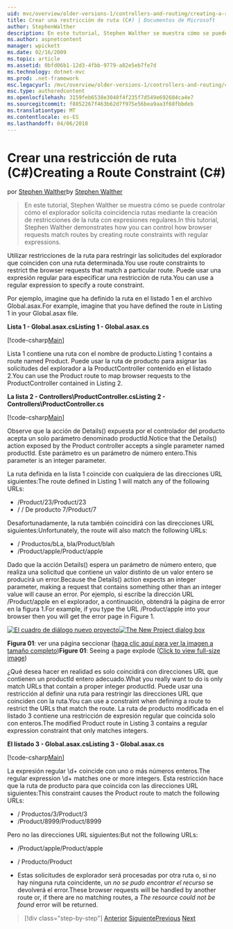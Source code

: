 ```yaml
---
uid: mvc/overview/older-versions-1/controllers-and-routing/creating-a-route-constraint-cs
title: Crear una restricción de ruta (C#) | Documentos de Microsoft
author: StephenWalther
description: En este tutorial, Stephen Walther se muestra cómo se puede controlar cómo el explorador solicita coincidencia rutas mediante la creación de restricciones de la ruta con expresiones regulares.
ms.author: aspnetcontent
manager: wpickett
ms.date: 02/16/2009
ms.topic: article
ms.assetid: 0bfd06b1-12d3-4fbb-9779-a82e5eb7fe7d
ms.technology: dotnet-mvc
ms.prod: .net-framework
msc.legacyurl: /mvc/overview/older-versions-1/controllers-and-routing/creating-a-route-constraint-cs
msc.type: authoredcontent
ms.openlocfilehash: 3159feb6538e3048f4f235f7d549e692604ca4e7
ms.sourcegitcommit: f8852267f463b62d7f975e56bea9aa3f68fbbdeb
ms.translationtype: MT
ms.contentlocale: es-ES
ms.lasthandoff: 04/06/2018
---
```

<a name="creating-a-route-constraint-c"></a><span data-ttu-id="22ac2-103">Crear una restricción de ruta (C#)</span><span class="sxs-lookup"><span data-stu-id="22ac2-103">Creating a Route Constraint (C#)</span></span>
====================
<span data-ttu-id="22ac2-104">por [Stephen Walther](https://github.com/StephenWalther)</span><span class="sxs-lookup"><span data-stu-id="22ac2-104">by [Stephen Walther](https://github.com/StephenWalther)</span></span>

> <span data-ttu-id="22ac2-105">En este tutorial, Stephen Walther se muestra cómo se puede controlar cómo el explorador solicita coincidencia rutas mediante la creación de restricciones de la ruta con expresiones regulares.</span><span class="sxs-lookup"><span data-stu-id="22ac2-105">In this tutorial, Stephen Walther demonstrates how you can control how browser requests match routes by creating route constraints with regular expressions.</span></span>


<span data-ttu-id="22ac2-106">Utilizar restricciones de la ruta para restringir las solicitudes del explorador que coinciden con una ruta determinada.</span><span class="sxs-lookup"><span data-stu-id="22ac2-106">You use route constraints to restrict the browser requests that match a particular route.</span></span> <span data-ttu-id="22ac2-107">Puede usar una expresión regular para especificar una restricción de ruta.</span><span class="sxs-lookup"><span data-stu-id="22ac2-107">You can use a regular expression to specify a route constraint.</span></span>

<span data-ttu-id="22ac2-108">Por ejemplo, imagine que ha definido la ruta en el listado 1 en el archivo Global.asax.</span><span class="sxs-lookup"><span data-stu-id="22ac2-108">For example, imagine that you have defined the route in Listing 1 in your Global.asax file.</span></span>

<span data-ttu-id="22ac2-109">**Lista 1 - Global.asax.cs**</span><span class="sxs-lookup"><span data-stu-id="22ac2-109">**Listing 1 - Global.asax.cs**</span></span>

[!code-csharp[Main](creating-a-route-constraint-cs/samples/sample1.cs)]

<span data-ttu-id="22ac2-110">Lista 1 contiene una ruta con el nombre de producto.</span><span class="sxs-lookup"><span data-stu-id="22ac2-110">Listing 1 contains a route named Product.</span></span> <span data-ttu-id="22ac2-111">Puede usar la ruta de producto para asignar las solicitudes del explorador a la ProductController contenido en el listado 2.</span><span class="sxs-lookup"><span data-stu-id="22ac2-111">You can use the Product route to map browser requests to the ProductController contained in Listing 2.</span></span>

<span data-ttu-id="22ac2-112">**La lista 2 - Controllers\ProductController.cs**</span><span class="sxs-lookup"><span data-stu-id="22ac2-112">**Listing 2 - Controllers\ProductController.cs**</span></span>

[!code-csharp[Main](creating-a-route-constraint-cs/samples/sample2.cs)]

<span data-ttu-id="22ac2-113">Observe que la acción de Details() expuesta por el controlador del producto acepta un solo parámetro denominado productId.</span><span class="sxs-lookup"><span data-stu-id="22ac2-113">Notice that the Details() action exposed by the Product controller accepts a single parameter named productId.</span></span> <span data-ttu-id="22ac2-114">Este parámetro es un parámetro de número entero.</span><span class="sxs-lookup"><span data-stu-id="22ac2-114">This parameter is an integer parameter.</span></span>

<span data-ttu-id="22ac2-115">La ruta definida en la lista 1 coincide con cualquiera de las direcciones URL siguientes:</span><span class="sxs-lookup"><span data-stu-id="22ac2-115">The route defined in Listing 1 will match any of the following URLs:</span></span>

- <span data-ttu-id="22ac2-116">/Product/23</span><span class="sxs-lookup"><span data-stu-id="22ac2-116">/Product/23</span></span>
- <span data-ttu-id="22ac2-117">/ / De producto 7</span><span class="sxs-lookup"><span data-stu-id="22ac2-117">/Product/7</span></span>

<span data-ttu-id="22ac2-118">Desafortunadamente, la ruta también coincidirá con las direcciones URL siguientes:</span><span class="sxs-lookup"><span data-stu-id="22ac2-118">Unfortunately, the route will also match the following URLs:</span></span>

- <span data-ttu-id="22ac2-119">/ Productos/bLa, bla</span><span class="sxs-lookup"><span data-stu-id="22ac2-119">/Product/blah</span></span>
- <span data-ttu-id="22ac2-120">/Product/apple</span><span class="sxs-lookup"><span data-stu-id="22ac2-120">/Product/apple</span></span>

<span data-ttu-id="22ac2-121">Dado que la acción Details() espera un parámetro de número entero, que realiza una solicitud que contiene un valor distinto de un valor entero se producirá un error.</span><span class="sxs-lookup"><span data-stu-id="22ac2-121">Because the Details() action expects an integer parameter, making a request that contains something other than an integer value will cause an error.</span></span> <span data-ttu-id="22ac2-122">Por ejemplo, si escribe la dirección URL /Product/apple en el explorador, a continuación, obtendrá la página de error en la figura 1.</span><span class="sxs-lookup"><span data-stu-id="22ac2-122">For example, if you type the URL /Product/apple into your browser then you will get the error page in Figure 1.</span></span>


<span data-ttu-id="22ac2-123">[![El cuadro de diálogo nuevo proyecto](creating-a-route-constraint-cs/_static/image1.jpg)](creating-a-route-constraint-cs/_static/image1.png)</span><span class="sxs-lookup"><span data-stu-id="22ac2-123">[![The New Project dialog box](creating-a-route-constraint-cs/_static/image1.jpg)](creating-a-route-constraint-cs/_static/image1.png)</span></span>

<span data-ttu-id="22ac2-124">**Figura 01**: ver una página seccionar ([haga clic aquí para ver la imagen a tamaño completo](creating-a-route-constraint-cs/_static/image2.png))</span><span class="sxs-lookup"><span data-stu-id="22ac2-124">**Figure 01**: Seeing a page explode ([Click to view full-size image](creating-a-route-constraint-cs/_static/image2.png))</span></span>


<span data-ttu-id="22ac2-125">¿Qué desea hacer en realidad es solo coincidirá con direcciones URL que contienen un productId entero adecuado.</span><span class="sxs-lookup"><span data-stu-id="22ac2-125">What you really want to do is only match URLs that contain a proper integer productId.</span></span> <span data-ttu-id="22ac2-126">Puede usar una restricción al definir una ruta para restringir las direcciones URL que coinciden con la ruta.</span><span class="sxs-lookup"><span data-stu-id="22ac2-126">You can use a constraint when defining a route to restrict the URLs that match the route.</span></span> <span data-ttu-id="22ac2-127">La ruta de producto modificada en el listado 3 contiene una restricción de expresión regular que coincida solo con enteros.</span><span class="sxs-lookup"><span data-stu-id="22ac2-127">The modified Product route in Listing 3 contains a regular expression constraint that only matches integers.</span></span>

<span data-ttu-id="22ac2-128">**El listado 3 - Global.asax.cs**</span><span class="sxs-lookup"><span data-stu-id="22ac2-128">**Listing 3 - Global.asax.cs**</span></span>

[!code-csharp[Main](creating-a-route-constraint-cs/samples/sample3.cs)]

<span data-ttu-id="22ac2-129">La expresión regular \d+ coincide con uno o más números enteros.</span><span class="sxs-lookup"><span data-stu-id="22ac2-129">The regular expression \d+ matches one or more integers.</span></span> <span data-ttu-id="22ac2-130">Esta restricción hace que la ruta de producto para que coincida con las direcciones URL siguientes:</span><span class="sxs-lookup"><span data-stu-id="22ac2-130">This constraint causes the Product route to match the following URLs:</span></span>

- <span data-ttu-id="22ac2-131">/ Productos/3</span><span class="sxs-lookup"><span data-stu-id="22ac2-131">/Product/3</span></span>
- <span data-ttu-id="22ac2-132">/Product/8999</span><span class="sxs-lookup"><span data-stu-id="22ac2-132">/Product/8999</span></span>

<span data-ttu-id="22ac2-133">Pero no las direcciones URL siguientes:</span><span class="sxs-lookup"><span data-stu-id="22ac2-133">But not the following URLs:</span></span>

- <span data-ttu-id="22ac2-134">/Product/apple</span><span class="sxs-lookup"><span data-stu-id="22ac2-134">/Product/apple</span></span>
- <span data-ttu-id="22ac2-135">/ Producto</span><span class="sxs-lookup"><span data-stu-id="22ac2-135">/Product</span></span>

- <span data-ttu-id="22ac2-136">Estas solicitudes de explorador será procesadas por otra ruta o, si no hay ninguna ruta coincidente, un *no se pudo encontrar el recurso* se devolverá el error.</span><span class="sxs-lookup"><span data-stu-id="22ac2-136">These browser requests will be handled by another route or, if there are no matching routes, a *The resource could not be found* error will be returned.</span></span>

> [!div class="step-by-step"]
> <span data-ttu-id="22ac2-137">[Anterior](creating-custom-routes-cs.md)
> [Siguiente](creating-a-custom-route-constraint-cs.md)</span><span class="sxs-lookup"><span data-stu-id="22ac2-137">[Previous](creating-custom-routes-cs.md)
[Next](creating-a-custom-route-constraint-cs.md)</span></span>

